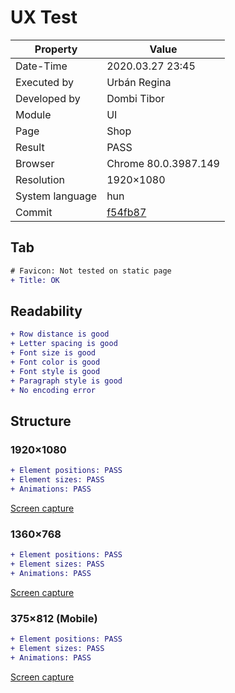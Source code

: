 ﻿
# UX Test

| Property | Value |
| -- | -- |
| Date-Time | 2020.03.27 23:45 |
| Executed by | Urbán Regina|
| Developed by | Dombi Tibor |
| Module | UI |
| Page | Shop |
| Result | PASS |
| Browser | Chrome 80.0.3987.149  |
| Resolution | 1920×1080 |
| System language | hun |
| Commit | [f54fb87](https://github.com/dombidav/afp2_web/commit/f54fb8785060fcacf3ce3e43b7469cb10107c4f6#diff-25d902c24283ab8cfbac54dfa101ad31)  |

## Tab
```diff
# Favicon: Not tested on static page
+ Title: OK
```

## Readability

```diff
+ Row distance is good
+ Letter spacing is good
+ Font size is good
+ Font color is good
+ Font style is good
+ Paragraph style is good
+ No encoding error
```

## Structure

### 1920×1080

```diff
+ Element positions: PASS
+ Element sizes: PASS
+ Animations: PASS
```
[Screen capture](https://github.com/dombidav/afp2_web/raw/master/test/UX/Shop_2020-03-27/L.png)



### 1360×768

```diff
+ Element positions: PASS
+ Element sizes: PASS
+ Animations: PASS
```
[Screen capture](https://github.com/dombidav/afp2_web/raw/master/test/UX/Shop_2020-03-27/M.png)

### 375×812 (Mobile)

```diff
+ Element positions: PASS
+ Element sizes: PASS
+ Animations: PASS
```
[Screen capture](https://github.com/dombidav/afp2_web/raw/master/test/UX/Shop_2020-03-27/Mobile.png)


